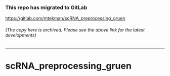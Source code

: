 ### This repo has migrated to GitLab
https://gitlab.com/mtekman/scRNA_preprocessing_gruen
###### (The copy here is archived. Please see the above link for the latest developments)

********


# scRNA_preprocessing_gruen
